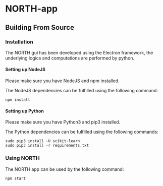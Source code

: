 # NORTH-app

## Building From Source

### Installation

The NORTH gui has been developed using the Electron framework, the underlying logics and computations are performed by python.

#### Setting up NodeJS

Please make sure you have NodeJS and npm installed.

The NodeJS dependencies can be fulfilled using the following command:

```
npm install
```

#### Setting up Python

Please make sure you have Python3 and pip3 installed.

The Python dependencies can be fulfilled using the following commands:

```
sudo pip3 install -U scikit-learn
sudo pip3 install -r requirements.txt
```

### Using NORTH

The NORTH app can be used by the following command:

```
npm start
```
